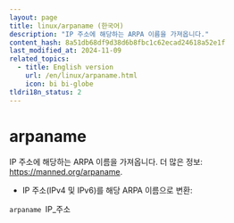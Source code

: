 ```yaml
---
layout: page
title: linux/arpaname (한국어)
description: "IP 주소에 해당하는 ARPA 이름을 가져옵니다."
content_hash: 8a51db68df9d38d6b8fbc1c62ecad24618a52e1f
last_modified_at: 2024-11-09
related_topics:
  - title: English version
    url: /en/linux/arpaname.html
    icon: bi bi-globe
tldri18n_status: 2
---
```

# arpaname

IP 주소에 해당하는 ARPA 이름을 가져옵니다.
더 많은 정보: <https://manned.org/arpaname>.

- IP 주소(IPv4 및 IPv6)를 해당 ARPA 이름으로 변환:

`arpaname `<span class="tldr-var badge badge-pill bg-dark-lm bg-white-dm text-white-lm text-dark-dm font-weight-bold">IP_주소</span>
